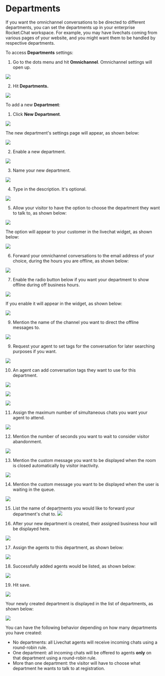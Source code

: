 # Departments

If you want the omnichannel conversations to be directed to different departments, you can set the departments up in your enterprise Rocket.Chat workspace. For example, you may have livechats coming from various pages of your website, and you might want them to be handled by respective departments.

To access **Departments** settings:

1. Go to the dots menu and hit **Omnichannel**. Omnichannel settings will open up.

![](../../../.gitbook/assets/0%20%282%29%20%281%29.png)

2. Hit **Departments.**

![](../../../.gitbook/assets/1%20%282%29.png)

To add a new **Department**:

1. Click **New** **Department**.

![](../../../.gitbook/assets/2%20%282%29.png)

The new department's settings page will appear, as shown below:

![](../../../.gitbook/assets/3%20%282%29.png)

2. Enable a new department.

![](../../../.gitbook/assets/4%20%282%29.png)

3. Name your new department.

![](../../../.gitbook/assets/5%20%282%29.png)

4. Type in the description. It's optional.

![](../../../.gitbook/assets/6%20%282%29.png)

5. Allow your visitor to have the option to choose the department they want to talk to, as shown below:

![](../../../.gitbook/assets/7%20%282%29.png)

The option will appear to your customer in the livechat widget, as shown below:

![](../../../.gitbook/assets/8%20%281%29.png)

6. Forward your omnichannel conversations to the email address of your choice, during the hours you are offline, as shown below:

![](../../../.gitbook/assets/9%20%281%29.png)

7. Enable the radio button below if you want your department to show offline during off business hours.

![](../../../.gitbook/assets/10%20%281%29.png)

If you enable it will appear in the widget, as shown below:

![](../../../.gitbook/assets/11%20%281%29.png)

9. Mention the name of the channel you want to direct the offline messages to.

![](../../../.gitbook/assets/12%20%281%29.png)

9. Request your agent to set tags for the conversation for later searching purposes if you want.

![](../../../.gitbook/assets/13%20%281%29.png)

10. An agent can add conversation tags they want to use for this department.

![](../../../.gitbook/assets/14%20%281%29.png)

![](../../../.gitbook/assets/15%20%281%29.png)

![](../../../.gitbook/assets/16%20%281%29.png)

11.  Assign the maximum number of simultaneous chats you want your agent to attend.

![](../../../.gitbook/assets/17%20%281%29.png)

12. Mention the number of seconds you want to wait to consider visitor abandonment.

![](../../../.gitbook/assets/18%20%281%29.png)

13. Mention the custom message you want to be displayed when the room is closed automatically by visitor inactivity.

![](../../../.gitbook/assets/19%20%281%29.png)

14. Mention the custom message you want to be displayed when the user is waiting in the queue.

![](../../../.gitbook/assets/20%20%281%29.png)

15. List the name of departments you would like to forward your department's chat to. ![](../../../.gitbook/assets/21%20%281%29.png)

16. After your new department is created, their assigned business hour will be displayed here.

 ![](../../../.gitbook/assets/22%20%281%29.png)

17. Assign the agents to this department, as shown below:

![](../../../.gitbook/assets/23%20%281%29.png)

18. Successfully added agents would be listed, as shown below:

![](../../../.gitbook/assets/24%20%281%29.png)

19. Hit save.

![](../../../.gitbook/assets/25%20%281%29.png)

Your newly created department is displayed in the list of departments, as shown below:

![](../../../.gitbook/assets/26%20%281%29.png)



You can have the following behavior depending on how many departments you have created:

* No departments: all Livechat agents will receive incoming chats using a round-robin rule.
* One department: all incoming chats will be offered to agents **only** on that department using a round-robin rule.
* More than one department: the visitor will have to choose what department he wants to talk to at registration.

